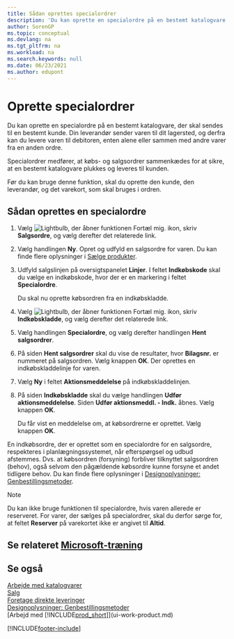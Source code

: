 ```yaml
---
title: Sådan oprettes specialordrer
description: 'Du kan oprette en specialordre på en bestemt katalogvare, der skal sendes til en bestemt kunde.'
author: SorenGP
ms.topic: conceptual
ms.devlang: na
ms.tgt_pltfrm: na
ms.workload: na
ms.search.keywords: null
ms.date: 06/23/2021
ms.author: edupont
---
```

# <a name="create-special-orders"></a><a name="create-special-orders"></a><a name="create-special-orders"></a>Oprette specialordrer

Du kan oprette en specialordre på en bestemt katalogvare, der skal sendes til en bestemt kunde. Din leverandør sender varen til dit lagersted, og derfra kan du levere varen til debitoren, enten alene eller sammen med andre varer fra en anden ordre.  

Specialordrer medfører, at købs- og salgsordrer sammenkædes for at sikre, at en bestemt katalogvare plukkes og leveres til kunden.  

Før du kan bruge denne funktion, skal du oprette den kunde, den leverandør, og det varekort, som skal bruges i ordren.  

## <a name="to-create-a-special-order"></a><a name="to-create-a-special-order"></a><a name="to-create-a-special-order"></a>Sådan oprettes en specialordre

1.  Vælg ![Lightbulb, der åbner funktionen Fortæl mig.](media/ui-search/search_small.png "Fortæl mig, hvad du vil foretage dig") ikon, skriv **Salgsordre**, og vælg derefter det relaterede link.  
2. Vælg handlingen **Ny**. Opret og udfyld en  salgsordre for varen. Du kan finde flere oplysninger i [Sælge produkter](sales-how-sell-products.md).
3.  Udfyld salgslinjen på oversigtspanelet **Linjer**. I feltet **Indkøbskode** skal du vælge en indkøbskode, hvor der er en markering i feltet **Specialordre**.

    Du skal nu oprette købsordren fra en indkøbskladde.  
4. Vælg ![Lightbulb, der åbner funktionen Fortæl mig.](media/ui-search/search_small.png "Fortæl mig, hvad du vil foretage dig") ikon, skriv **Indkøbskladde**, og vælg derefter det relaterede link.  
5. Vælg handlingen **Specialordre**, og vælg derefter handlingen **Hent salgsordrer**.  
6.  På siden **Hent salgsordrer** skal du vise de resultater, hvor **Bilagsnr.** er nummeret på salgsordren. Vælg knappen **OK**. Der oprettes en indkøbskladdelinje for varen.  
7.  Vælg **Ny** i feltet **Aktionsmeddelelse** på indkøbskladdelinjen.  
8.  På siden **Indkøbskladde** skal du vælge handlingen **Udfør aktionsmeddelelse**. Siden **Udfør aktionsmeddl. - Indk.** åbnes. Vælg knappen **OK**.  

    Du får vist en meddelelse om, at købsordrerne er oprettet. Vælg knappen **OK**.  

En indkøbsordre, der er oprettet som en specialordre for en salgsordre, respekteres i planlægningssystemet, når efterspørgsel og udbud afstemmes. Dvs. at købsordren (forsyning) forbliver tilknyttet salgsordren (behov), også selvom den pågældende købsordre kunne forsyne et andet tidligere behov. Du kan finde flere oplysninger i [Designoplysninger: Genbestillingsmetoder](design-details-reservation-order-tracking-and-action-messaging.md).  

> [!NOTE]  
>  Du kan ikke bruge funktionen til specialordre, hvis varen allerede er reserveret. For varer, der sælges på specialordrer, skal du derfor sørge for, at feltet **Reserver** på varekortet ikke er angivet til **Altid**.  

## <a name="see-related-microsoft-training"></a><a name="see-related-microsoft-training"></a><a name="see-related-microsoft-training"></a>Se relateret [Microsoft-træning](/training/modules/create-sales-documents-dynamics-365-business-central/)

## <a name="see-also"></a><a name="see-also"></a><a name="see-also"></a>Se også

[Arbejde med katalogvarer](inventory-how-work-nonstock-items.md)  
[Salg](sales-manage-sales.md)  
[Foretage direkte leveringer](sales-how-drop-shipment.md)   
[Designoplysninger: Genbestillingsmetoder](design-details-reservation-order-tracking-and-action-messaging.md)  
[Arbejd med [!INCLUDE[prod_short](includes/prod_short.md)]](ui-work-product.md)


[!INCLUDE[footer-include](includes/footer-banner.md)]
